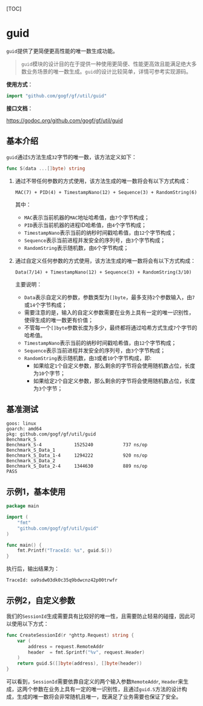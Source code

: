[TOC]

# guid

`guid`提供了更简便更高性能的唯一数生成功能。 

> `guid`模块的设计目的在于提供一种使用更简便、性能更高效且能满足绝大多数业务场景的唯一数生成。`guid`的设计比较简单，详情可参考实现源码。

**使用方式**：
```go
import "github.com/gogf/gf/util/guid"
```

**接口文档**： 

https://godoc.org/github.com/gogf/gf/util/guid


## 基本介绍

`guid`通过`S`方法生成`32`字节的唯一数，该方法定义如下：
```go
func S(data ...[]byte) string
```
1. 通过不带任何参数的方式使用，该方法生成的唯一数将会有以下方式构成：
    
    `MAC(7) + PID(4) + TimestampNano(12) + Sequence(3) + RandomString(6)`

    其中：
    - `MAC`表示当前机器的`MAC`地址哈希值，由`7`个字节构成；
    - `PID`表示当前机器的进程ID哈希值，由`4`个字节构成；
    - `TimestampNano`表示当前的纳秒时间戳哈希值，由`12`个字节构成；
    - `Sequence`表示当前进程并发安全的序列号，由`3`个字节构成；
    - `RandomString`表示随机数，由`6`个字节构成；
    
1. 通过自定义任何参数的方式使用，该方法生成的唯一数将会有以下方式构成：
    
    `Data(7/14) + TimestampNano(12) + Sequence(3) + RandomString(3/10)`

    主要说明：
    - `Data`表示自定义的参数，参数类型为`[]byte`，最多支持`2`个参数输入，由`7`或`14`个字节构成；
    - 需要注意的是，输入的自定义参数需要在业务上具有一定的唯一识别性，使得生成的唯一数更有价值；
    - 不管每一个`[]byte`参数长度为多少，最终都将通过哈希方式生成`7`个字节的哈希值。
    - `TimestampNano`表示当前的纳秒时间戳哈希值，由`12`个字节构成；
    - `Sequence`表示当前进程并发安全的序列号，由`3`个字节构成；
    - `RandomString`表示随机数，由`3`或者`10`个字节构成，即:
        - 如果给定`1`个自定义参数，那么剩余的字节将会使用随机数占位，长度为`10`个字节；
        - 如果给定`2`个自定义参数，那么剩余的字节将会使用随机数占位，长度为`3`个字节；

## 基准测试
```
goos: linux
goarch: amd64
pkg: github.com/gogf/gf/util/guid
Benchmark_S
Benchmark_S-4          	 1525240	       737 ns/op
Benchmark_S_Data_1
Benchmark_S_Data_1-4   	 1294222	       920 ns/op
Benchmark_S_Data_2
Benchmark_S_Data_2-4   	 1344630	       889 ns/op
PASS
```

## 示例1，基本使用
```go
package main

import (
	"fmt"
	"github.com/gogf/gf/util/guid"
)

func main() {
	fmt.Printf("TraceId: %s", guid.S())
}
```
执行后，输出结果为：
```
TraceId: oa9sdw03dk0c35q9bdwcnz42p00trwfr
```

## 示例2，自定义参数

我们的`SessionId`生成需要具有比较好的唯一性，且需要防止轻易的碰撞，因此可以使用以下方式：
```go
func CreateSessionId(r *ghttp.Request) string {
    var (
        address = request.RemoteAddr
        header  = fmt.Sprintf("%v", request.Header)
    )
    return guid.S([]byte(address), []byte(header))
}
```
可以看到，`SessionId`需要依靠自定义的两个输入参数`RemoteAddr`, `Header`来生成，这两个参数在业务上具有一定的唯一识别性，且通过`guid.S`方法的设计构成，生成的唯一数将会非常随机且唯一，既满足了业务需要也保证了安全。






